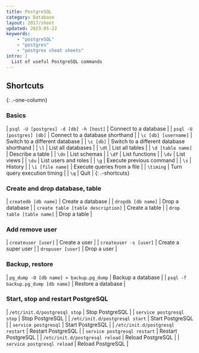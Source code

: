 ```yaml
---
title: PostgreSQL
category: Database
layout: 2017/sheet
updated: 2023-05-22
keywords:
    - "postgreSQL"
    - "postgres"
    - "postgres cheat sheets"
intro: |
  List of useful PostgreSQL commands
---
```


Shortcuts
---------
{: .-one-column}

### Basics

| `psql -U [postgres] -d [db] -h [host]` | Connect to a database |
| `psql -U [postgres] [db]` | Connect to a database shorthand |
| `\c [db] [username]` | Switch to a different database |
| `\c [db]` | Switch to a different database shorthand |
| `\l` | List all databases |
| `\dt` | List all tables |
| `\d [table name]` | Describe a table |
| `\dn` | List schemas |
| `\df` | List functions |
| `\dv` | List views |
| `\du` | List users and roles |
| `\g` | Execute previous command |
| `\s` | History |
| `\i [file name]` | Execute queries from a file |
| `\timing` | Turn query execution timing |
| `\q` | Quit |
{: .-shortcuts}

### Create and drop database, table

| `createdb [db name]` | Create a database |
| `dropdb [db name]` | Drop a database |
| `create table [table description]` | Create a table |
| `drop table [table name]` | Drop a table |

### Add remove user

| `createuser [user]` | Create a user |
| `createuser -s [user]` | Create a super user |
| `dropuser [user]` | Drop a user |

### Backup, restore

| `pg_dump -O [db name] > backup.pg_dump` | Backup a database |
| `psql -f backup.pg_dump [db name]` | Restore a database | 

### Start, stop and restart PostgreSQL

| `/etc/init.d/postgresql stop` | Stop PostgreSQL |
| `service postgresql stop` | Stop PostgreSQL |
| `/etc/init.d/postgresql start` | Start PostgreSQL |
| `service postgresql` | Start PostgreSQL |
| `/etc/init.d/postgresql restart` | Restart PostgreSQL |
| `service postgresql restart` | Restart PostgreSQL |
| `/etc/init.d/postgresql reload` | Reload PostgreSQL |
| `service postgresql reload` | Reload PostgreSQL |
